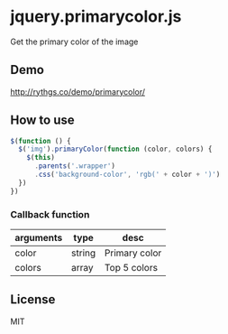 # jquery.primarycolor.js

Get the primary color of the image

## Demo

http://rythgs.co/demo/primarycolor/

## How to use

```js
$(function () {
  $('img').primaryColor(function (color, colors) {
    $(this)
      .parents('.wrapper')
      .css('background-color', 'rgb(' + color + ')')
  })
})
```

### Callback function

| arguments | type   | desc          |
| --------- | ------ | ------------- |
| color     | string | Primary color |
| colors    | array  | Top 5 colors  |

## License

MIT
